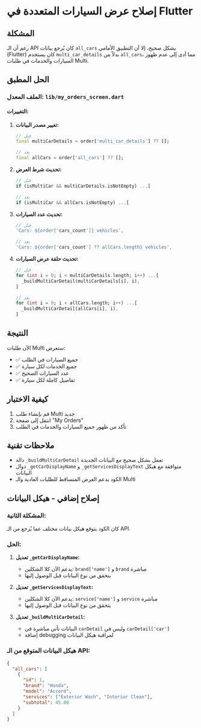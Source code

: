 # إصلاح عرض السيارات المتعددة في Flutter

## المشكلة
رغم أن الـ API كان يُرجع بيانات `all_cars` بشكل صحيح، إلا أن التطبيق الأمامي (Flutter) كان يستخدم `multi_car_details` بدلاً من `all_cars`، مما أدى إلى عدم ظهور السيارات والخدمات في طلبات Multi.

## الحل المطبق

### الملف المعدل: `lib/my_orders_screen.dart`

#### التغييرات:

1. **تغيير مصدر البيانات:**
   ```dart
   // قبل
   final multiCarDetails = order['multi_car_details'] ?? [];
   
   // بعد
   final allCars = order['all_cars'] ?? [];
   ```

2. **تحديث شرط العرض:**
   ```dart
   // قبل
   if (isMultiCar && multiCarDetails.isNotEmpty) ...[
   
   // بعد
   if (isMultiCar && allCars.isNotEmpty) ...[
   ```

3. **تحديث عدد السيارات:**
   ```dart
   // قبل
   'Cars: ${order['cars_count']} vehicles',
   
   // بعد
   'Cars: ${order['cars_count'] ?? allCars.length} vehicles',
   ```

4. **تحديث حلقة عرض السيارات:**
   ```dart
   // قبل
   for (int i = 0; i < multiCarDetails.length; i++) ...[
     _buildMultiCarDetail(multiCarDetails[i], i),
   ]
   
   // بعد
   for (int i = 0; i < allCars.length; i++) ...[
     _buildMultiCarDetail(allCars[i], i),
   ]
   ```

## النتيجة
الآن طلبات Multi ستعرض:
- ✅ جميع السيارات في الطلب
- ✅ جميع الخدمات لكل سيارة
- ✅ عدد السيارات الصحيح
- ✅ تفاصيل كاملة لكل سيارة

## كيفية الاختبار
1. قم بإنشاء طلب Multi جديد
2. انتقل إلى صفحة "My Orders"
3. تأكد من ظهور جميع السيارات والخدمات في الطلب

## ملاحظات تقنية
- دالة `_buildMultiCarDetail` تعمل بشكل صحيح مع البيانات الجديدة
- دوال `_getCarDisplayName` و `_getServicesDisplayText` متوافقة مع هيكل البيانات
- الكود يدعم العرض المتساقط للطلبات العادية والـ Multi

## إصلاح إضافي - هيكل البيانات

### المشكلة الثانية:
كان الكود يتوقع هيكل بيانات مختلف عما يُرجع من الـ API.

### الحل:
1. **تعديل `_getCarDisplayName`:**
   - يدعم الآن كلا الشكلين: `brand['name']` و `brand` مباشرة
   - يتحقق من نوع البيانات قبل الوصول إليها

2. **تعديل `_getServicesDisplayText`:**
   - يدعم الآن كلا الشكلين: `service['name']` و `service` مباشرة
   - يتحقق من نوع البيانات قبل الوصول إليها

3. **تعديل `_buildMultiCarDetail`:**
   - البيانات تأتي مباشرة في `carDetail` وليس في `carDetail['car']`
   - إضافة debugging لمراقبة هيكل البيانات

### هيكل البيانات المتوقع من الـ API:
```json
{
  "all_cars": [
    {
      "id": 1,
      "brand": "Honda",
      "model": "Accord", 
      "services": ["Exterior Wash", "Interior Clean"],
      "subtotal": 45.00
    }
  ]
}
``` 